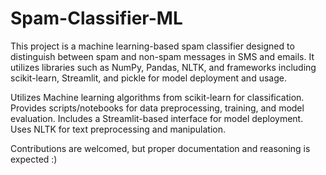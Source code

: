 # Spam-Classifier-ML
This project is a machine learning-based spam classifier designed to distinguish between spam and non-spam messages in SMS and emails. 
It utilizes libraries such as NumPy, Pandas, NLTK, and frameworks including scikit-learn, Streamlit, and pickle for model deployment and usage.

Utilizes Machine learning algorithms from scikit-learn for classification.
Provides scripts/notebooks for data preprocessing, training, and model evaluation.
Includes a Streamlit-based interface for model deployment.
Uses NLTK for text preprocessing and manipulation.

Contributions are welcomed, but proper documentation and reasoning is expected :)
